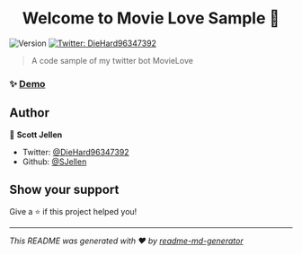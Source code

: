 <h1 align="center">Welcome to Movie Love Sample 👋</h1>
<p>
  <img alt="Version" src="https://img.shields.io/badge/version-1-blue.svg?cacheSeconds=2592000" />
  <a href="https://twitter.com/DieHard96347392" target="_blank">
    <img alt="Twitter: DieHard96347392" src="https://img.shields.io/twitter/follow/DieHard96347392.svg?style=social" />
  </a>
</p>

> A code sample of my twitter bot MovieLove

### ✨ [Demo](https://twitter.com/DieHard96347392)

## Author

👤 **Scott Jellen**

* Twitter: [@DieHard96347392](https://twitter.com/DieHard96347392)
* Github: [@SJellen](https://github.com/SJellen)

## Show your support

Give a ⭐️ if this project helped you!

***
_This README was generated with ❤️ by [readme-md-generator](https://github.com/kefranabg/readme-md-generator)_